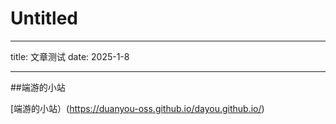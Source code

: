 # Untitled

---

title: 文章测试
date: 2025-1-8

---

##端游的小站[](#端游的小站)

[端游的小站）(https://duanyou-oss.github.io/dayou.github.io/)